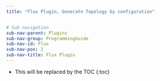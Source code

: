 ```yaml
---
title: "Flux Plugin, Generate Topology by configuration"


# Sub navigation
sub-nav-parent: Plugins
sub-nav-group: ProgrammingGuide
sub-nav-id: Flux
sub-nav-pos: 2
sub-nav-title: Flux Plugin
---
```


* This will be replaced by the TOC
{:toc}
